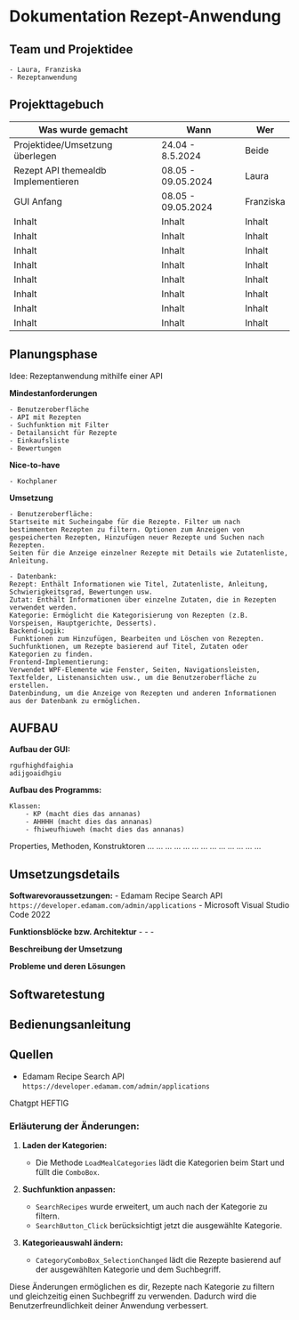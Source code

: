 # Dokumentation Rezept-Anwendung
## Team und Projektidee
    - Laura, Franziska
    - Rezeptanwendung
## Projekttagebuch
| Was wurde gemacht                  | Wann               | Wer    |
|------------------------------------|--------------------|--------|
| Projektidee/Umsetzung überlegen    | 24.04 - 8.5.2024   | Beide  |
| Rezept API themealdb Implementieren   | 08.05 - 09.05.2024 | Laura  |
| GUI Anfang                         | 08.05 - 09.05.2024 | Franziska |
| Inhalt                             | Inhalt             | Inhalt |
| Inhalt                             | Inhalt             | Inhalt |
| Inhalt                             | Inhalt             | Inhalt |
| Inhalt                             | Inhalt             | Inhalt |
| Inhalt                             | Inhalt             | Inhalt |
| Inhalt                             | Inhalt             | Inhalt |
| Inhalt                             | Inhalt             | Inhalt |
| Inhalt                             | Inhalt             | Inhalt |

 
## Planungsphase

Idee: Rezeptanwendung mithilfe einer API

**Mindestanforderungen**

    - Benutzeroberfläche 
    - API mit Rezepten
    - Suchfunktion mit Filter
    - Detailansicht für Rezepte
    - Einkaufsliste
    - Bewertungen
**Nice-to-have**

    - Kochplaner

**Umsetzung**

    - Benutzeroberfläche:
    Startseite mit Sucheingabe für die Rezepte. Filter um nach bestimmenten Rezepten zu filtern. Optionen zum Anzeigen von gespeicherten Rezepten, Hinzufügen neuer Rezepte und Suchen nach Rezepten.
    Seiten für die Anzeige einzelner Rezepte mit Details wie Zutatenliste, Anleitung.

    - Datenbank: 
    Rezept: Enthält Informationen wie Titel, Zutatenliste, Anleitung, Schwierigkeitsgrad, Bewertungen usw.
    Zutat: Enthält Informationen über einzelne Zutaten, die in Rezepten verwendet werden.
    Kategorie: Ermöglicht die Kategorisierung von Rezepten (z.B. Vorspeisen, Hauptgerichte, Desserts).
    Backend-Logik:
     Funktionen zum Hinzufügen, Bearbeiten und Löschen von Rezepten.
    Suchfunktionen, um Rezepte basierend auf Titel, Zutaten oder Kategorien zu finden.
    Frontend-Implementierung:
    Verwendet WPF-Elemente wie Fenster, Seiten, Navigationsleisten, Textfelder, Listenansichten usw., um die Benutzeroberfläche zu erstellen.
    Datenbindung, um die Anzeige von Rezepten und anderen Informationen aus der Datenbank zu ermöglichen.
## AUFBAU

**Aufbau der GUI:**

    rgufhighdfaighia
    adijgoaidhgiu

**Aufbau des Programms:**

    Klassen:
        - KP (macht dies das annanas)
        - AHHHH (macht dies das annanas)
        - fhiweufhiuweh (macht dies das annanas)
    
Properties, Methoden, Konstruktoren
...
...
...
...
...
...
...
...
...
...
...
...
...




## Umsetzungsdetails
**Softwarevoraussetzungen:**
    - Edamam Recipe Search API `https://developer.edamam.com/admin/applications`
    - Microsoft Visual Studio Code 2022

**Funktionsblöcke bzw. Architektur**
    -
    -
    -   

**Beschreibung der Umsetzung**


**Probleme und deren Lösungen**

## Softwaretestung

## Bedienungsanleitung

## Quellen
- Edamam Recipe Search API `https://developer.edamam.com/admin/applications`



Chatgpt HEFTIG


### Erläuterung der Änderungen:

1. **Laden der Kategorien:**
   - Die Methode `LoadMealCategories` lädt die Kategorien beim Start und füllt die `ComboBox`.

2. **Suchfunktion anpassen:**
   - `SearchRecipes` wurde erweitert, um auch nach der Kategorie zu filtern.
   - `SearchButton_Click` berücksichtigt jetzt die ausgewählte Kategorie.

3. **Kategorieauswahl ändern:**
   - `CategoryComboBox_SelectionChanged` lädt die Rezepte basierend auf der ausgewählten Kategorie und dem Suchbegriff.

Diese Änderungen ermöglichen es dir, Rezepte nach Kategorie zu filtern und gleichzeitig einen Suchbegriff zu verwenden. Dadurch wird die Benutzerfreundlichkeit deiner Anwendung verbessert.
